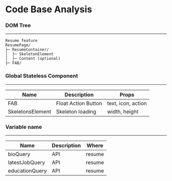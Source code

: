 # Code Base Analysis

### DOM Tree
---
```
Resume feature
ResumePage/
├─ ResumeContainer/
│  ├─ SkeletonElement
│  ├─ Content (optional)
├─ FAB/
```

### Global Stateless Component
---
| Name | Description | Props |
| ----------- | ----------- | ----------- |
| FAB | Float Action Button | text, icon, action |
| SkeletonsElement | Skeleton loading | width, height |

### Variable name
---
| Name | Description | Where |
| ----------- | ----------- | ----------- |
| bioQuery | API | resume |
| latestJobQuery | API | resume |
| educationQuery | API | resume |